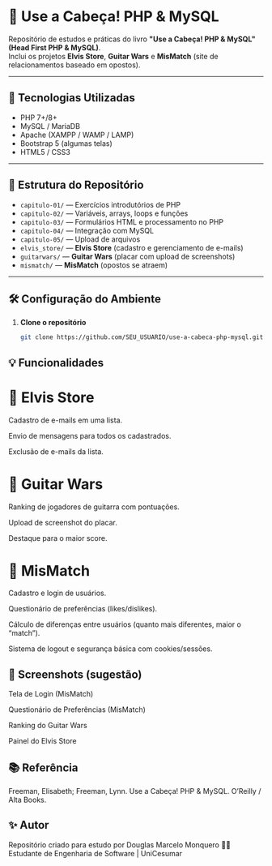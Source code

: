 # 📘 Use a Cabeça! PHP & MySQL

Repositório de estudos e práticas do livro **"Use a Cabeça! PHP & MySQL" (Head First PHP & MySQL)**.  
Inclui os projetos **Elvis Store**, **Guitar Wars** e **MisMatch** (site de relacionamentos baseado em opostos).

---

## 🚀 Tecnologias Utilizadas

- PHP 7+/8+
- MySQL / MariaDB
- Apache (XAMPP / WAMP / LAMP)
- Bootstrap 5 (algumas telas)
- HTML5 / CSS3

---

## 📂 Estrutura do Repositório

- `capitulo-01/` — Exercícios introdutórios de PHP
- `capitulo-02/` — Variáveis, arrays, loops e funções
- `capitulo-03/` — Formulários HTML e processamento no PHP
- `capitulo-04/` — Integração com MySQL
- `capitulo-05/` — Upload de arquivos
- `elvis_store/` — **Elvis Store** (cadastro e gerenciamento de e-mails)
- `guitarwars/` — **Guitar Wars** (placar com upload de screenshots)
- `mismatch/` — **MisMatch** (opostos se atraem)

---

## 🛠️ Configuração do Ambiente

1. **Clone o repositório**
   ```bash
   git clone https://github.com/SEU_USUARIO/use-a-cabeca-php-mysql.git
   ```

## 💡 Funcionalidades

# 🔹 Elvis Store

Cadastro de e-mails em uma lista.

Envio de mensagens para todos os cadastrados.

Exclusão de e-mails da lista.

# 🔹 Guitar Wars

Ranking de jogadores de guitarra com pontuações.

Upload de screenshot do placar.

Destaque para o maior score.

# 🔹 MisMatch

Cadastro e login de usuários.

Questionário de preferências (likes/dislikes).

Cálculo de diferenças entre usuários (quanto mais diferentes, maior o “match”).

Sistema de logout e segurança básica com cookies/sessões.

## 📸 Screenshots (sugestão)

Tela de Login (MisMatch)

Questionário de Preferências (MisMatch)

Ranking do Guitar Wars

Painel do Elvis Store

## 📚 Referência

Freeman, Elisabeth; Freeman, Lynn. Use a Cabeça! PHP & MySQL. O’Reilly / Alta Books.

## ✨ Autor

Repositório criado para estudo por Douglas Marcelo Monquero 👨‍💻
Estudante de Engenharia de Software | UniCesumar
